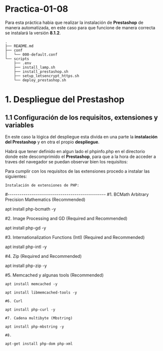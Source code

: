 # Practica-01-08
Para esta práctica habia que realizar la instalación de **Prestashop** de manera automatizada, en este caso para que funcione de manera correcta se instalará la versión **8.1.2**.


````
.
├── README.md
├── conf
│   └── 000-default.conf
└── scripts
    ├── .env
    ├── install_lamp.sh
    ├── install_prestashop.sh
    ├── setup_letsencrypt_https.sh
    └── deploy_prestashop.sh
````
# 1. Despliegue del Prestashop

## 1.1 Configuración de los requisitos, extensiones y variables

En este caso la lógica del despliegue esta divida en una parte la **instalación del Prestashop** y en otra el propio **despliegue**.

Habrá que tener definido en algun lado el phpinfo.php en el directorio donde este descomprimido el **Prestashop**, para que a la hora de acceder a traves del navegador se puedan observar bien los requisitos:


Para cumplir con los requisitos de las extensiones procedo a instalar las siguientes:
````
Instalación de extensiones de PHP:
````
#--------------------------------------------------
#1. BCMath Arbitrary Precision Mathematics (Recommended)

apt install php-bcmath -y 

#2. Image Processing and GD (Required and Recommended)

apt install php-gd -y 

#3. Internationalization Functions (Intl) (Required and Recommended)

apt install php-intl -y 

#4. Zip (Required and Recommended)

apt install php-zip -y

#5. Memcached y algunas tools (Recommended)
````
apt install memcached -y

apt install libmemcached-tools -y

#6. Curl

apt install php-curl -y

#7. Cadena multibyte (Mbstring)

apt install php-mbstring -y

#8. 

apt-get install php-dom php-xml
````





